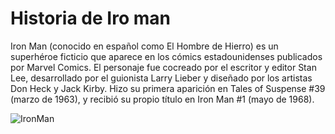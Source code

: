 # Historia de Iro man


Iron Man (conocido en español como El Hombre de Hierro) es un superhéroe ficticio que aparece en los cómics estadounidenses publicados por Marvel Comics. El personaje fue cocreado por el escritor y editor Stan Lee, desarrollado por el guionista Larry Lieber y diseñado por los artistas Don Heck y Jack Kirby. Hizo su primera aparición en Tales of Suspense #39 (marzo de 1963), y recibió su propio título en Iron Man #1 (mayo de 1968).

![IronMan](https://upload.wikimedia.org/wikipedia/commons/5/5c/Iron_Man_Repulsors_%2814041559344%29.jpg)

